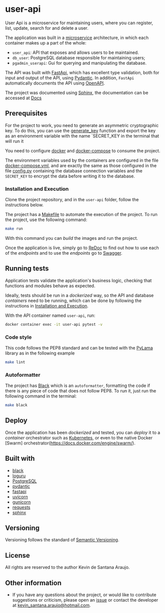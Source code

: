 # user-api

User Api is a microservice for maintaining users, where you can register, list, update, search for and delete a user.

The application was built in a [microservice](https://martinfowler.com/articles/microservices.html) architecture, in which each container makes up a part of the whole:

* `user_api`: API that exposes and allows users to be maintained.
* `db_user`: PostgreSQL database responsible for maintaining users;
* `pgadmin_userapi`: Gui for querying and manipulating the database.

The API was built with [FastApi](https://fastapi.tiangolo.com/), which has excellent type validation, both for input and output of the API, using [Pydantic](https://pydantic-docs.helpmanual.io/). In addition, `FastApi` automatically documents the API using [OpenAPI](https://github.com/OAI/OpenAPI-Specification).

The project was documented using [Sphinx](https://www.sphinx-doc.org/en/master/), the documentation can be accessed at [Docs](http://localhost:4090/)

## Prerequisites

For the project to work, you need to generate an asymmetric cryptographic key. To do this, you can use the [generate_key](user-api/user_api/utlis/cryptography.py) function and export the key as an environment variable with the name `SECRET_KEY in the terminal that will run it

You need to configure [docker](https://docs.docker.com/) and [docker-compose](https://docs.docker.com/compose/) to consume the project.

The environment variables used by the containers are configured in the file [docker-compose.yml](docker-compose.yml), and are exactly the same as those configured in the file [config.py](user-api/user_api/config.py) containing the database connection variables and the `SECRET_KEY` to encrypt the data before writing it to the database.

### Installation and Execution

Clone the project repository, and in the `user-api` folder, follow the instructions below.

The project has a [Makefile](https://en.wikipedia.org/wiki/Make_(software)#Makefile) to automate the execution of the project. To run the project, use the following command:

```bash
make run
```

With this command you can _build_ the images and run the project.

Once the application is live, simply go to [ReDoc](http://localhost:4090/v1/docs) to find out how to use each of the *endpoints* and to use the *endpoints* go to [Swagger](http://localhost:4090/v1/swagger).

## Running tests

Application tests validate the application's business logic, checking that functions and modules behave as expected.

Ideally, tests should be run in a _dockerized_ way, so the API and database _containers_ need to be running, which can be done by following the instructions in [Installation and Execution]().

With the API container named `user-api`, run:

```bash
docker container exec -it user-api pytest -v
```

### Code style

This code follows the PEP8 standard and can be tested with the [PyLama](https://github.com/klen/pylama) library as in the following example

```bash
make lint
```

### Autoformatter

The project has [Black](https://github.com/psf/black) which is an `autoformatter`, formatting the code if there is any piece of code that does not follow PEP8. To run it, just run the following command in the terminal:

```bash
make black
```

## Deploy

Once the application has been _dockerized_ and tested, you can _deploy_ it to a _container_ orchestrator such as [Kubernetes](https://kubernetes.io/pt/), or even to the native Docker [Swarm] orchestrator(https://docs.docker.com/engine/swarm/).

## Built with

* [black](https://github.com/psf/black)
* [loguru](https://github.com/Delgan/loguru)
* [PostgreSQL](https://www.postgresql.org/)
* [pydantic](https://pydantic-docs.helpmanual.io)
* [fastapi](https://fastapi.tiangolo.com)
* [uvicorn](https://www.uvicorn.org)
* [gunicorn](https://gunicorn.org)
* [requests](https://requests.readthedocs.io/en/master/)
* [sphinx](https://www.sphinx-doc.org/en/master/)

## Versioning

Versioning follows the standard of [Semantic Versioning](http://semver.org/).

## License

All rights are reserved to the author Kevin de Santana Araujo.

## Other information

* If you have any questions about the project, or would like to contribute suggestions or criticism, please open an [issue]() or contact the developer at kevin_santana.araujo@hotmail.com.
